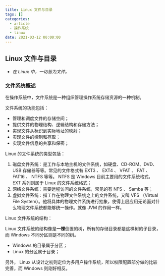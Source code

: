```yaml
---
title: Linux 文件与目录
tags: []
categories:
  - article
  - 操作系统
  - linux
date: 2021-03-12 00:00:00
---
```


## Linux 文件与目录

- _在 Linux 中，一切皆为文件。_

### 文件系统概述

在操作系统中，文件系统是一种组织管理操作系统存储资源的一种机制。

文件系统的功能包括：

- 管理和调度文件的存储空间；
- 提供文件的物理结构、逻辑结构和存储方法；
- 实现文件从标识到实际地址的映射；
- 实现文件的控制和存取；
- 实现文件信息的共享和保密；

Linux 的文件系统的类型包括：

1. 磁盘文件系统：是工作与本地主机的文件系统，如硬盘、CD-ROM、DVD、USB 存储器等等。常见的文件格式有 EXT3 、 EXT4 、 VFAT 、 FAT 、 FAT16 、 NTFS 等等。 NTFS 是 Windows 目前主要用的文件系统格式， EXT 系列则属于 Linux 的文件系统格式；
2. 网络文件系统：需要远程访问的文件系统，常见的有 NFS 、 Samba 等；
3. 虚拟文件系统：指工作在物理文件系统之上的文件系统，又叫 VFS （Virtual File System）。他将具体的物理文件系统进行抽象，使得上层应用无论面对什么物理文件系统都能够统一操作。就像 JVM 的作用一样。

Linux 文件系统的结构：

Linux 文件系统的结构像是**一棵**倒置的树，所有的存储目录都是这棵树的子目录，而 Windows 不同分区则是不同的树。

- Windows 的目录属于分区；
- Linux 的分区属于目录；

另外， Linux 从设计之初则定位为多用户操作系统，所以权限配置部分做的比较完善，而 Windows 则刚好相反。
